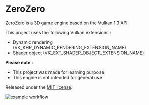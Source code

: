 # ZeroZero

ZeroZero is a 3D game engine based on the Vulkan 1.3 API

This project uses the following Vulkan extensions :

- Dynamic rendering (VK_KHR_DYNAMIC_RENDERING_EXTENSION_NAME)
- Shader object (VK_EXT_SHADER_OBJECT_EXTENSION_NAME)

**Please note :**
- This project was made for learning purpose
- This engine is not intended for general use

Released under the [MIT license](https://raw.githubusercontent.com/HenriMichelon/zero_zero/main/LICENSE.txt).

![example workflow](https://github.com/HenriMichelon/zero_zero/actions/workflows/main.yml/badge.svg)